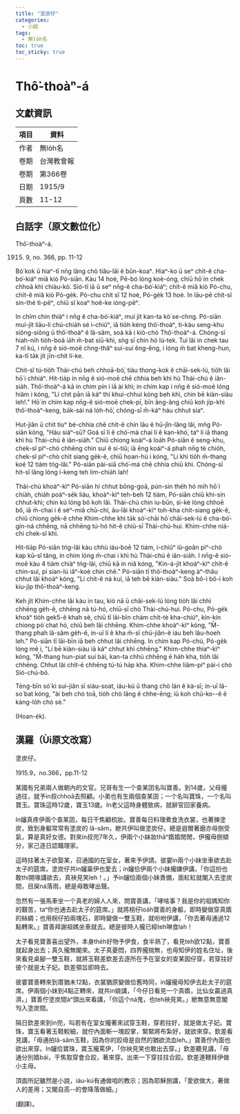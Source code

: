 ```yaml
---
title: "塗炭仔"
categories:
  - 小說
tags:
  - 無lo̍h名
toc: true
toc_sticky: true
---
```


# Thô͘-thoàⁿ-á

## 文獻資訊

| 項目 | 資料 |
|---|---|
| 作者 | 無lo̍h名 |
| 卷期 | 台灣教會報 |
| 卷期 | 第366卷 |
| 日期 | 1915/9 |
| 頁數 | 11-12 |

## 白話字（原文數位化）

Thô͘-thoàⁿ-á.

1915. 9, no. 366, pp. 11-12

Bó͘ kok ū hiaⁿ-tī nn̄g lâng chò tiâu-lāi ê bûn-koaⁿ. Hiaⁿ-ko ū seⁿ chi̍t-ê cha-bó͘-kiáⁿ miâ kiò Pó-siān. Kàu 14 hoè, Pē-bó lóng koè-óng, chiū hō͘ in chek chhoā khì chiàu-kò͘. Sió-tī iā ū seⁿ nn̄g-ê cha-bó͘-kiáⁿ; chi̍t-ê miâ kiò Pó-chu, chi̍t-ê miâ kiò Pó-ge̍k. Pó-chu chit sî 12 hoè, Pó-ge̍k 13 hoè. In lāu-pē chit-sî sin-thé tì-pēⁿ, chiū sî koaⁿ hoê-ke ióng-pēⁿ.

In chím chin thiàⁿ i nn̄g ê cha-bó͘-kiáⁿ, muí ji̍t kan-ta kò͘ se-chng. Pó-siān muí-ji̍t liāu-lí chú-chia̍h sé i-chiûⁿ, iā tio̍h kéng thô͘-thoàⁿ, tì-kàu seng-khu siông-siông ū thô͘-thoàⁿ ê lâ-sâm, soà kā i kiò-chò Thô͘-thoàⁿ-á. Chóng-sī hiah-ni̍h tio̍h-boâ ia̍h m̄-bat siū-khì, sǹg sī chin hó lú-tek. Tuì lâi in chek tau 7 nî kú, i nn̄g ê sió-moē chng-thâⁿ suí-suí êng-êng, i lóng m̄ bat kheng-hun, ka-tī ta̍k ji̍t jīn-chit lí-ke.

Chit-sî tú-tio̍h Thài-chú beh chhoā-bó͘, tiàu thong-kok ê chāi-sek-lú, tio̍h lâi hō͘ i chhiáⁿ. Hit-tia̍p in nn̄g ê sió-moē chē chhia beh khì hù Thài-chú ê iân-sia̍h. Thô͘-thoàⁿ-á kā in chím pín i iā ài khì; in chím kap i nn̄g ê sió-moē lóng hiâm i kóng, "Lí chit pān iā káⁿ thí khui-chhuì kóng beh khì, chin bē kiàn-siàu leh!." Hō͘ in chím kap nn̄g-ê sió-moē chek-pī, bīn âng-âng chiū koh ji̍p-khì thô͘-thoàⁿ-keng, ba̍k-sái ná lo̍h-hō͘, chóng-sī m̄-káⁿ háu chhut siaⁿ.

Hut-jiân ū chi̍t tiuⁿ bé-chhia chē chi̍t-ê chin lāu ê hū-jîn-lâng lâi, mn̄g Pó-siān kóng, "Háu siáⁿ-sū? Goá sī lí ê chó͘-má chai lí ê kan-khó͘, taⁿ lí iā thang khì hù Thài-chú ê iân-sia̍h." Chiū chiong koáiⁿ-á loa̍h Pó-siān ê seng-khu, chek-sî pìⁿ-chò chhēng chin suí ê si-tiû; iā ēng koáiⁿ-á phah nn̄g tè chio̍h, chek-sî pìⁿ-chò chi̍t siang ge̍k-ê, chiū hoan-hù i kóng, "Lí khì tio̍h m̄-thang koé 12 tiám tńg-lâi." Pó-siān pài-siā chó͘-má chē chhia chiū khì. Chóng-sī hit-sî lâng lóng í-keng teh lim-chia̍h lah!

Thài-chú khoàⁿ-kìⁿ Pó-siān hí chhut bōng-goā, pún-sin the̍h hó mi̍h hō͘ i chia̍h, chia̍h poàⁿ-se̍k liáu, khoàⁿ-kìⁿ teh-beh 12 tiám, Pó-siān chiū khí-sin chhut-khì; chin kú lóng bô koh lâi. Thài-chú chin iu-būn, sì-kè lóng chhoē bô, iā m̄-chai i ê sèⁿ-miâ chū-chí, āu-lâi khoàⁿ-kìⁿ toh-kha chi̍t-siang ge̍k-ê, chiū chiong ge̍k-ê chhe Khim-chhe khì ta̍k só͘-chāi hō͘ chāi-sek-lú ê cha-bó͘-gín-ná chhēng, nā chhēng tú-hó hit-ê chiū-sī Thài-chú-hui. Khim-chhe niá-chí chek-sî khì.

Hit-tia̍p Pó-siān tńg-lâi kàu chhù iáu-boē 12 tiám, i-chiûⁿ iû-goân pìⁿ-chò kap kū-sî tâng, in chím lóng m̄-chai i khì hù Thài-chú ê iân-sia̍h. I nn̄g-ê sió-moē kàu 4 tiám chiàⁿ tńg-lâi, chiū kā in niâ kóng, "Kin-á-ji̍t khoàⁿ-kìⁿ chi̍t-ê chin-suí, pí sian-lú iâⁿ-koè chin chē." Pó-siān tī thô͘-thoàⁿ-keng àⁿ-thâu chhut lâi khoàⁿ kóng, "Lí chit-ê ná kuí, iā teh bē kiàn-siàu." Soà bô-ì bô-ì koh kiu-ji̍p thô͘-thoàⁿ-keng.

Keh ji̍t Khim-chhe lâi kàu in tau, kiò nā ū chāi-sek-lú lóng tio̍h lâi chhì chhēng ge̍h-ê, chhēng nā tú-hó, chiū-sī chò Thài-chú-hui. Pó-chu, Pó-ge̍k khoàⁿ tio̍h gek5-ê khah sè, chiū tī lāi-bīn chām chi̍t-tè kha-chiúⁿ, kín-kín chiong pò͘ chat hó, chiū beh lâi chhēng. Khim-chhe khoàⁿ-kìⁿ kóng, "M̄-thang phah lâ-sâm ge̍h-ê, in-uī lí ê kha m̄-sī chū-jiân-ê iáu beh lâu-hoeh leh." Pó-siān tī lāi-bīn iā beh chhut lâi chhēng. In chím kap Pó-chú, Pó-ge̍k lóng mē i, "Lí bē kiàn-siàu iā káⁿ chhut khì chhēng." Khim-chhe thiaⁿ-kìⁿ kóng, "M̄-thang hun-piat suí bái, kan-ta chhú chhēng ē ha̍h kha, tio̍h lâi chhēng. Chhut lâi chi̍t-ē chhēng tú-tú ha̍p kha. Khim-chhe liâm-piⁿ pài-i chò Sió-chú-bó.

Téng-bīn só͘ kì sui-jiân sī siáu-soat, iáu-kú ū thang chò lán ê kà-sī; in-uī Iâ-so͘ bat kóng, "ài beh chò toā, tio̍h chò lâng ê chhe-ēng; iū koh chū-ko--ê ē kàng-lo̍h chò sè."

(Hoan-e̍k).

## 漢羅（Ùi原文改寫）

塗炭仔。

1915.9，no.366，pp.11-12

某國有兄弟兩人做朝內的文官。兄哥有生一个查某囝名叫寶善。到14歲，父母攏過往，就予in叔chhoā去照顧。小弟也有生兩個查某囝；一个名叫寶珠，一个名叫寶玉。寶珠這時12歲，寶玉13歲。In老父這時身體致病，就辭官回家養病。

In嬸真疼伊兩个查某囝，每日干焦顧梳妝。寶善每日料理煮食洗衣裳，也著揀塗炭，致到身軀常常有塗炭的 lâ-sâm，紲共伊叫做塗炭仔。總是遐爾著磨亦毋捌受氣，算是真好女德。對來in叔兜7年久，伊兩个小妹妝thāⁿ媠媠閒閒，伊攏毋捌傾分，家己逐日認職理家。

這時拄著太子欲娶某，召通國的在室女，著來予伊請。彼霎in兩个小妹坐車欲去赴太子的筵席。塗炭仔共in嬸稟伊也愛去；in嬸佮伊兩个小妹攏嫌伊講，「你這扮也敢thí開喙講欲去，真袂見笑leh！。」予in嬸佮兩個小妹責備，面紅紅就閣入去塗炭間，目屎ná落雨，總是毋敢哮出聲。

忽然有一張馬車坐一个真老的婦人人來，問寶善講，「哮啥事？我是你的祖媽知你的艱苦，taⁿ你也通去赴太子的筵席。」就將柺仔loa̍h寶善的身軀，即時變做穿真媠的絲綢；也用柺仔拍兩塊石，即時變做一雙玉鞋，就吩咐伊講，「你去著毋通過12點轉來。」寶善拜謝祖媽坐車就去。總是彼時人攏已經teh啉食lah！

太子看見寶善喜出望外，本身the̍h好物予伊食，食半熟了，看見teh欲12點，寶善就起身出去；真久攏無閣來。太子真憂悶，四界攏揣無，也毋知伊的姓名住址，後來看見桌腳一雙玉鞋，就將玉鞋差欽差去逐所在予在室女的查某囡仔穿，若穿拄好彼个就是太子妃。欽差領旨即時去。

彼霎寶善轉來到厝猶未12點，衣裳猶原變做佮舊時同，in嬸攏毋知伊去赴太子的筵席。伊兩個小妹到4點正轉來，就共in娘講，「今仔日看見一个真媠，比仙女贏過真濟。」寶善佇塗炭間àⁿ頭出來看講，「你這个ná鬼，也teh袂見笑。」紲無意無意閣勼入塗炭間。

隔日欽差來到in兜，叫若有在室女攏著來試穿玉鞋，穿若拄好，就是做太子妃。寶珠，寶玉看著玉鞋較細，就佇內面斬一塊跤掌，緊緊將布紮好，就欲來穿。欽差看見講，「毋通拍lâ-sâm玉鞋，因為你的跤毋是自然的猶欲流血leh。」寶善佇內面也欲出來穿。In嬸佮寶珠，寶玉攏罵伊，「你袂見笑也敢出去穿。」欽差聽見講，「毋通分別媠bái，干焦取穿會合跤，著來穿。出來一下穿拄拄合跤。欽差連鞭拜伊做小主母。

頂面所記雖然是小說，iáu-kú有通做咱的教示；因為耶穌捌講，「愛欲做大，著做人的差用；又閣自高--的會降落做細。」

(翻譯)。

